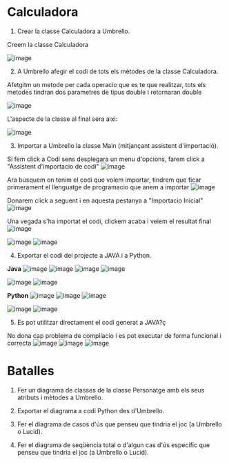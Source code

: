 # Calculadora #


1. Crear la classe Calculadora a Umbrello.

Creem la classe Calculadora

![image](https://user-images.githubusercontent.com/114953110/234490791-38b9d13f-2373-44c0-8715-3ca2786b235d.png)


2. A Umbrello afegir el codi de tots els mètodes de la classe Calculadora.

Afetgitm un metode per cada operacio que es te que realitzar, tots els metodes tindran dos parametres de tipus double i retornaran double

![image](https://user-images.githubusercontent.com/114953110/234490852-52368708-9076-4402-9539-440963beba43.png)

L'aspecte de la classe al final sera aixi:

![image](https://user-images.githubusercontent.com/114953110/234491057-ba2e2847-d5dc-4f7f-bdb2-1665e99a858c.png)

3. Importar a Umbrello la classe Main (mitjançant assistent d'importació).

Si fem click a Codi sens desplegara un menu d'opcions, farem click a "Assistent d'importacio de codi"
![image](https://user-images.githubusercontent.com/114953110/234491264-21d61219-8971-448a-8954-5a7bb68375b2.png)

Ara busquem on tenim el codi que volem importar, tindrem que ficar primerament el llenguatge de programacio que anem a importar
![image](https://user-images.githubusercontent.com/114953110/234491549-272770fe-33a3-43cd-a578-7fb85c798173.png)

Donarem click a seguent i en aquesta pestanya a "Importacio Inicial"
![image](https://user-images.githubusercontent.com/114953110/234491707-06f2dd71-4326-405c-a204-2489323585bd.png)

Una vegada s'ha importat el codi, clickem acaba i veiem el resultat final
![image](https://user-images.githubusercontent.com/114953110/234491835-7a314f80-791e-4d9e-b8b9-6d650b6beda7.png)


![image](https://user-images.githubusercontent.com/114953110/234493649-a357b374-8f58-4730-85d8-f99a6d8f4692.png)
![image](https://user-images.githubusercontent.com/114953110/234493685-75c072aa-110c-4844-a2dd-54a456fdba5d.png)


4. Exportar el codi del projecte a JAVA i a Python.


**Java**
![image](https://user-images.githubusercontent.com/114953110/234494736-98673d9b-fe09-4b28-8ac6-b6a5e32e914c.png)
![image](https://user-images.githubusercontent.com/114953110/234494789-66e8e5e9-ae50-46ed-8cb9-11cf3dda233d.png)
![image](https://user-images.githubusercontent.com/114953110/234494769-b1dd835e-ae0c-497f-9d23-d7671f70756e.png)
![image](https://user-images.githubusercontent.com/114953110/234494844-607fbc1a-0103-47ab-9e35-0f619c83f2cd.png)

![image](https://user-images.githubusercontent.com/114953110/234497557-eefb3fe6-9948-4266-9c1e-0f06dea92614.png)
![image](https://user-images.githubusercontent.com/114953110/234497582-b1eb0620-011b-4881-9269-39fa6f5a20d8.png)

**Python** 
![image](https://user-images.githubusercontent.com/114953110/234496680-e4e1080e-3321-464c-8545-a8c7056685b0.png)
![image](https://user-images.githubusercontent.com/114953110/234496715-68cdea58-6921-4800-9c8b-cc80583a022c.png)
![image](https://user-images.githubusercontent.com/114953110/234496738-7da7b506-4361-4ce1-82b6-06003fbdc1e0.png)

![image](https://user-images.githubusercontent.com/114953110/234497604-bbf0bf86-c472-437e-a308-a8d8b2a0cef6.png)
![image](https://user-images.githubusercontent.com/114953110/234497614-6d27b76c-c530-45b5-8d10-ceb7033748b7.png)


5. Es pot utilitzar directament el codi generat a JAVA?ç

No dona cap problema de compilacio i es pot executar de forma funcional i correcta
![image](https://user-images.githubusercontent.com/114953110/234497682-099c2cc5-d318-4f2c-8f02-a06a7978e304.png)
![image](https://user-images.githubusercontent.com/114953110/234497721-9436990c-8e82-4052-8220-0ed6b701c76e.png)
![image](https://user-images.githubusercontent.com/114953110/234497965-2b0529f5-95b2-491d-88bd-ded7773f19df.png)


# Batalles #

1. Fer un diagrama de classes de la classe Personatge amb els seus atributs i mètodes a Umbrello.



2. Exportar el diagrama a codi Python des d'Umbrello.



3. Fer el diagrama de casos d'ús que penseu que tindria el joc (a Umbrello o Lucid).



4. Fer el diagrama de seqüència total o d'algun cas d'ús específic que penseu que tindria el joc (a Umbrello o Lucid).


